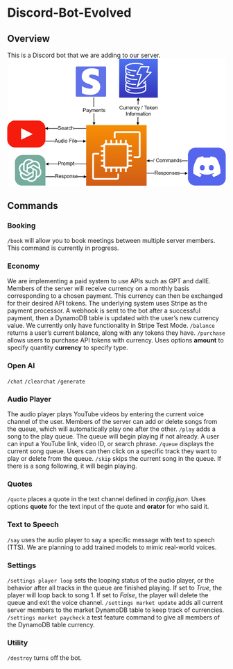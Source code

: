 # Discord-Bot-Evolved
## Overview
This is a Discord bot that we are adding to our server.
![Underlying Infrastructure](https://raw.githubusercontent.com/michaelortiz05/Discord-Bot-Evolved/market/images/Infrastructure.png)

## Commands
### Booking
`/book` will allow you to book meetings between multiple server members. This command is currently in progress.
### Economy
We are implementing a paid system to use APIs such as GPT and dallE. Members of the server will receive currency on a monthly basis corresponding to a chosen payment. This currency can then be exchanged for their desired API tokens.
The underlying system uses Stripe as the payment processor. A webhook is sent to the bot after a successful payment, then a DynamoDB table is updated with the user’s new currency value. We currently only have functionality in Stripe Test Mode.
`/balance` returns a user’s current balance, along with any tokens they have.
`/purchase` allows users to purchase API tokens with currency. Uses options **amount** to specify quantity **currency** to specify type.
### Open AI
`/chat`
`/clearchat`
`/generate`
### Audio Player
The audio player plays YouTube videos by entering the current voice channel of the user. Members of the server can add or delete songs from the queue, which will automatically play one after the other.
`/play` adds a song to the play queue. The queue will begin playing if not already. A user can input a YouTube link, video ID, or search phrase.
`/queue` displays the current song queue. Users can then click on a specific track they want to play or delete from the queue.
`/skip` skips the current song in the queue. If there is a song following, it will begin playing.
### Quotes
`/quote` places a quote in the text channel defined in *config.json*. Uses options **quote** for the text input of the quote and **orator** for who said it.
### Text to Speech
`/say` uses the audio player to say a specific message with text to speech (TTS). We are planning to add trained models to mimic real-world voices. 
### Settings
`/settings player loop` sets the looping status of the audio player, or the behavior after all tracks in the queue are finished playing. If set to *True*, the player will loop back to song 1. If set to *False*, the player will delete the queue and exit the voice channel.
`/settings market update` adds all current server members to the market DynamoDB table to keep track of currencies.
`/settings market paycheck` a test feature command to give all members of the DynamoDB table currency.
### Utility
`/destroy` turns off the bot.

